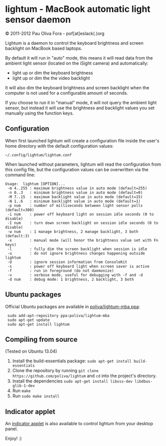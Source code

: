 lightum - MacBook automatic light sensor daemon
===============================================

&copy; 2011-2012 Pau Oliva Fora - pof[at]eslack(.)org


Lightum is a daemon to control the keyboard brightness and screen backlight on
MacBook based laptops.

By default it will run in "auto" mode, this means it will read data from the
ambient light sensor (located on the iSight camera) and automatically:

- light up or dim the keyboard brightness 
- light up or dim the the video backlight 

It will also dim the keyboard brightness and screen backlight when the computer
is not used for a configurable amount of seconds.

If you choose to run it in "manual" mode, it will not query the ambient light
sensor, but instead it will use the brightness and backlight values you set
manually using the function keys.


Configuration
-------------

When first launched lightum will create a configuration file inside the user's
home directory with the default configuration values:

    ~/.config/lightum/lightum.conf

When launched without parameters, lightum will read the configuration from this
config file, but the configuration values can be overwritten via the command line:

    Usage:  lightum [OPTION]...
     -m 4..255 : maximum brightness value in auto mode (default=255)
     -n 0..3   : minimum brightness value in auto mode (default=0)
     -M 7..15  : maximum backlight value in auto mode (default=15)
     -N 1..6   : minimum backlight value in auto mode (default=1)
     -p num    : number of milliseconds between light sensor polls (default=300)
     -i num    : power off keyboard light on session idle seconds (0 to disable)
     -I num    : turn down screen backlight on session idle seconds (0 to disable)
     -w num    : 1 manage brightness, 2 manage backlight, 3 both (default:3)
     -x        : manual mode (will honor the brightness value set with Fn keys)
     -l        : fully dim the screen backlight when session is idle
     -u        : do not ignore brightness changes happening outside lightum
     -U        : ignore session information from ConsoleKit
     -s        : power off keyboard light when screen saver is active
     -f        : run in foreground (do not daemonize)
     -v        : verbose mode, useful for debugging with -f and -d
     -d num    : debug mode: 1 brightness, 2 backlight, 3 both



Ubuntu packages
---------------
Official Ubuntu packages are available in [poliva/lightum-mba ppa](https://launchpad.net/~poliva/+archive/lightum-mba):

     sudo add-apt-repository ppa:poliva/lightum-mba
     sudo apt-get update
     sudo apt-get install lightum
     
Compiling from source
---------------------
(Tested on Ubuntu 13.04)

  1. Install the build-essentials package: ```sudo apt-get install build-essentials```
  2. Clone the repository by running ```git clone https://github.com/poliva/lightum``` and ```cd``` into the project's directory.
  3. Install the dependencies ```sudo apt-get install libxss-dev libdbus-glib-1-dev```
  4. Run ```make```
  5. Run ```sudo make install```

Indicator applet
----------------
An [indicator applet](https://github.com/poliva/lightum-indicator) is also available
to control lightum from your desktop panel.


Enjoy! :)
